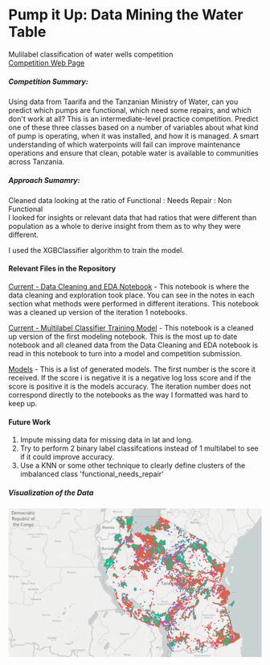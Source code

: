 # Pump it Up: Data Mining the Water Table
 Mulilabel classification of water wells competition<br/>
 [Competition Web Page](https://www.drivendata.org/competitions/7/pump-it-up-data-mining-the-water-table/page/23/)
 
 ##### Competition Summary:<br/>
  Using data from Taarifa and the Tanzanian Ministry of Water, can you predict which pumps are functional, which need some repairs, and which don't work at all? 
  This is an intermediate-level practice competition. Predict one of these three classes based on a number of variables 
  about what kind of pump is operating, when it was installed, and how it is managed. A smart understanding of which waterpoints will fail can improve maintenance operations and ensure that clean, potable water is available to communities across Tanzania.
 
 ##### Approach Sumamry: 
 Cleaned data looking at the ratio of Functional : Needs Repair : Non Functional <br/>
 I looked for insights or relevant data that had ratios that were different than population as a whole to derive insight from them as to why they were different. <br/>
 
 I used the XGBClassifier algorithm to train the model.
 
 #### Relevant Files in the Repository
 [Current - Data Cleaning and EDA Notebook](https://github.com/bsamaha/Competition---DrivenData---Pump-It-Up/blob/master/Iteration%202%20-%20Notebooks/Current%20-%20Data%20Cleaning%20and%20EDA%20Notebook.ipynb) - This notebook is where the data cleaning and exploration took place. 
 You can see in the notes in each section what methods were performed in different iterations. This notebook was a cleaned 
 up version of the iteration 1 notebooks.
 
 [Current - Multilabel Classifier Training Model](https://github.com/bsamaha/Competition---DrivenData---Pump-It-Up/blob/master/Iteration%202%20-%20Notebooks/Current%20-%20Multilabel%20Classifier%20Training%20Model.ipynb) - This notebook is a cleaned up version of the first modeling notebook. This is the most
 up to date notebook and all cleaned data from the Data Cleaning and EDA notebook is read in this notebook to turn into a model and 
 competition submission.
 
 [Models](https://github.com/bsamaha/Competition---DrivenData---Pump-It-Up/tree/master/Iteration%202%20-%20Notebooks/Models) - This is a list of generated models. The first number is the score it received. If the score i
 is negative it is a negative log loss score and if the score is positive it is the models accuracy. The iteration number does not correspond directly to the notebooks as the way I formatted was hard to keep up.
 #### Future Work 
 1. Impute missing data for missing data in lat and long.
 2. Try to perform 2 binary label classifcations instead of 1 multilabel to see if it could improve accuracy.
 3. Use a KNN or some other technique to clearly define clusters of the imbalanced class 'functional_needs_repair'

##### Visualization of the Data
![Tanzania Wells](https://github.com/bsamaha/Competition---DrivenData---Pump-It-Up/blob/master/Tanzania%20Wells.png)
